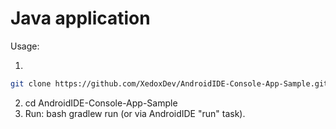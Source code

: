 # Java application

Usage:

1.
```bash
git clone https://github.com/XedoxDev/AndroidIDE-Console-App-Sample.git
```
2. cd AndroidIDE-Console-App-Sample
3. Run: bash gradlew run (or via AndroidIDE "run" task).
